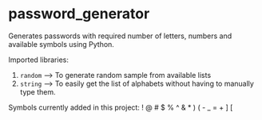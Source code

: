 # password_generator
Generates passwords with required number of letters, numbers and available symbols using Python.

Imported libraries:
1.  `random` -->  To generate random sample from available lists
2.  `string` -->  To easily get the list of alphabets without having to manually type them.

Symbols currently added in this project:
  !  @  #  $   %  ^  &  *  )  (  -  _  =  +  ]  [
